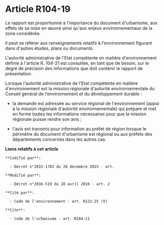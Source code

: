 # Article R104-19

Le rapport est proportionné à l'importance du document d'urbanisme, aux effets de sa mise en œuvre ainsi qu'aux enjeux
environnementaux de la zone considérée. 

Il peut se référer aux renseignements relatifs à l'environnement figurant dans d'autres études, plans ou documents. 

L'autorité administrative de l'Etat compétente en matière d'environnement définie à l'article R. 104-21 est consultée, en
tant que de besoin, sur le degré de précision des informations que doit contenir le rapport de présentation.

Lorsque l'autorité administrative de l'Etat compétente en matière d'environnement est la mission régionale d'autorité
environnementale du Conseil général de l'environnement et du développement durable : 

- la demande est adressée au service régional de l'environnement (appui à la mission régionale d'autorité environnementale)
qui prépare et met en forme toutes les informations nécessaires pour que la mission régionale puisse rendre son avis ; 

- l'avis est transmis pour information au préfet de région lorsque le périmètre du document d'urbanisme est régional ou aux
préfets des départements concernés dans les autres cas.

**Liens relatifs à cet article**

	**Codifié par**:

	  - Décret n°2015-1783 du 28 décembre 2015 - art.

	**Modifié par**:

	  - Décret n°2016-519 du 28 avril 2016 - art. 2

	**Cité par**:

	  - Code de l'environnement - art. R122-25 (V)

	**Cite**:

	  - Code de l'urbanisme - art. R104-21
